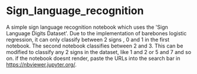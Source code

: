 # Sign_language_recognition
A simple sign language recognition notebook which uses the 'Sign Language Digits Dataset'. Due to the implementation of barebones logistic regression, it can only classify between 2 signs , 0 and 1 in the first notebook. The second notebook classifies between 2 and 3. This can be modified to classify any 2 signs in the dataset, like 1 and 2 or 5 and 7 and so on. 
if the notebook doesnt render, paste the URLs into the search bar in https://nbviewer.jupyter.org/.
